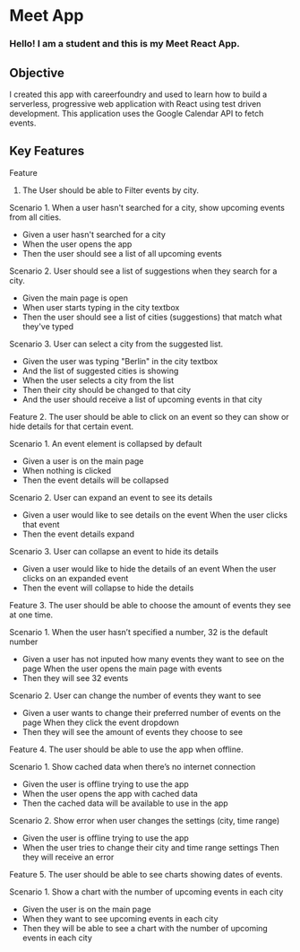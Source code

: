 # Meet App

### Hello! I am a student and this is my Meet React App. 

## Objective

 I created this app with careerfoundry and used to learn how to build a serverless, progressive web application with React using test driven development.
 This application uses the Google Calendar API to fetch events.

## Key Features

Feature 

1. The User should be able to Filter events by city.

Scenario 1. When a user hasn't searched for a city, show upcoming events from all cities.
 - Given a user hasn't searched for a city
 - When the user opens the app
 - Then the user should see a list of all upcoming events

Scenario 
2. User should see a list of suggestions when they search for a city.
 - Given the main page is open
 - When user starts typing in the city textbox
 - Then the user should see a list of cities (suggestions) that match what they've typed

Scenario 
3. User can select a city from the suggested list.
 - Given the user was typing "Berlin" in the city textbox
 - And the list of suggested cities is showing
 - When the user selects a city from the list
 - Then their city should be changed to that city
 - And the user should receive a list of upcoming events in that city

Feature 
2. The user should be able to click on an event so they can show or hide details for that certain event.

Scenario 1. An event element is collapsed by default 
 - Given a user is on the main page
 - When nothing is clicked
 - Then the event details will be collapsed

Scenario 
2. User can expand an event to see its details 
 - Given a user would like to see details on the event When the user clicks that event
 - Then the event details expand

Scenario 
3. User can collapse an event to hide its details 
 - Given a user would like to hide the details of an event When the user clicks on an expanded event
 - Then the event will collapse to hide the details

Feature 
3. The user should be able to choose the amount of events they see at one time.

Scenario 1. When the user hasn’t specified a number, 32 is the default number 
 - Given a user has not inputed how many events they want to see on the page When the user opens the main page with events
 - Then they will see 32 events

Scenario 
2. User can change the number of events they want to see
 - Given a user wants to change their preferred number of events on the page When they click the event dropdown
 - Then they will see the amount of events they choose to see

Feature 
4. The user should be able to use the app when offline.

Scenario 1. Show cached data when there’s no internet connection 
 - Given the user is offline trying to use the app
 - When the user opens the app with cached data
 - Then the cached data will be available to use in the app

Scenario 
2. Show error when user changes the settings (city, time range) 
 - Given the user is offline trying to use the app
 - When the user tries to change their city and time range settings Then they will receive an error

Feature 
5. The user should be able to see charts showing dates of events.

Scenario 1. Show a chart with the number of upcoming events in each city
 - Given the user is on the main page
 - When they want to see upcoming events in each city
 - Then they will be able to see a chart with the number of upcoming events in
each city
